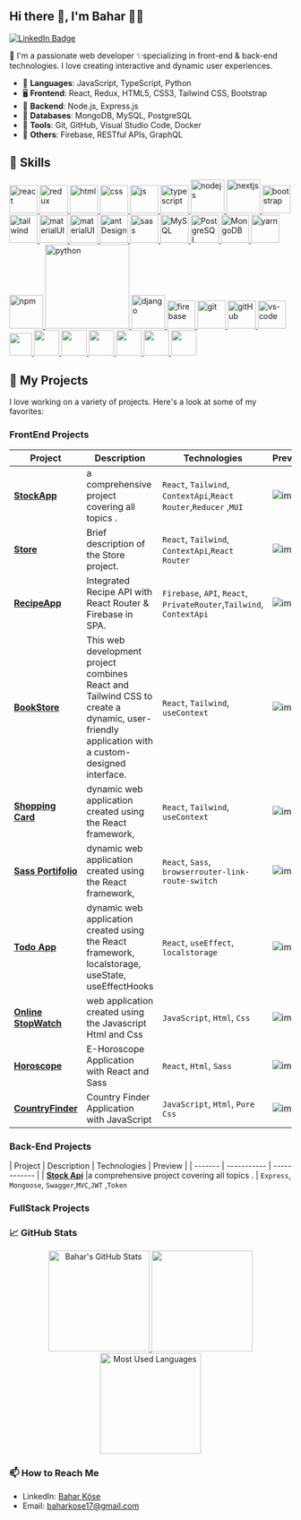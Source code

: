 ## Hi there 👋, I'm Bahar 👩‍💻

[![LinkedIn Badge](https://img.shields.io/badge/-Bahar_Köse-%230077B5.svg?&style=for-the-badge&logo=linkedin&logoColor=white)](https://www.linkedin.com/in/baharkose/) 



🌈 I'm a passionate web developer ✨specializing in front-end & back-end technologies. I love creating interactive and dynamic user experiences.

- 📜 **Languages**: JavaScript, TypeScript, Python
- 🖥️ **Frontend**: React, Redux, HTML5, CSS3, Tailwind CSS, Bootstrap
- 🔌 **Backend**: Node.js, Express.js
- 💾 **Databases**: MongoDB, MySQL, PostgreSQL
- 🔧 **Tools**: Git, GitHub, Visual Studio Code, Docker
- 🌟 **Others**: Firebase, RESTful APIs, GraphQL



## 🚀 Skills
<p>
<a href="#" target="_blank"> <img src="https://cdn.icon-icons.com/icons2/2415/PNG/512/react_original_wordmark_logo_icon_146375.png" alt="react" width="50"/> </a> 
<a href="#" target="_blank"> <img src="https://user-images.githubusercontent.com/25181517/187896150-cc1dcb12-d490-445c-8e4d-1275cd2388d6.png" alt="redux" width="50"/> </a> 
<a href="#" target="_blank"> <img src="https://www.svgrepo.com/show/353884/html-5.svg" alt="html" height="50"/> </a> 
<a href="#" target="_blank"> <img src="https://www.svgrepo.com/show/303263/css3-logo.svg" alt="css" height="50"/> </a> 
<a href="#" target="_blank"> <img src="https://cdn.icon-icons.com/icons2/2108/PNG/512/javascript_icon_130900.png" alt="js" height="50"/> </a> 
  <a href="#" target="_blank"> <img src="https://user-images.githubusercontent.com/25181517/183890598-19a0ac2d-e88a-4005-a8df-1ee36782fde1.png" alt="typescript" height="50"/> </a> 
  <a href="#" target="_blank"> <img src="https://user-images.githubusercontent.com/25181517/183568594-85e280a7-0d7e-4d1a-9028-c8c2209e073c.png" alt="nodejs" height="60"/> </a> 
  <a href="#" target="_blank"> <img src="https://github.com/marwin1991/profile-technology-icons/assets/136815194/5f8c622c-c217-4649-b0a9-7e0ee24bd704" alt="nextjs" height="60"/> </a> 
<a href="#" target="_blank"> <img src="https://user-images.githubusercontent.com/25181517/183898054-b3d693d4-dafb-4808-a509-bab54cf5de34.png" alt="bootstrap" height="50"/> </a> 
<a href="#" target="_blank"> <img src="https://user-images.githubusercontent.com/25181517/202896760-337261ed-ee92-4979-84c4-d4b829c7355d.png" alt="tailwind" height="50"/> </a> 
  <a href="#" target="_blank"> <img src="https://user-images.githubusercontent.com/25181517/190887639-d0ba4ec9-ddbe-45dd-bea1-4db83846503e.png" alt="materialUI" height="50"/> </a> 
<a href="#" target="_blank"> <img src="https://user-images.githubusercontent.com/25181517/189716630-fe6c084c-6c66-43af-aa49-64c8aea4a5c2.png" alt="materialUI" height="50"/> </a> 
  <a href="#" target="_blank"> <img src="https://user-images.githubusercontent.com/25181517/190887795-99cb0921-e57f-430b-a111-e165deedaa36.png" alt="antDesign" height="50"/> </a> 
<a href="#" target="_blank"> <img src="https://user-images.githubusercontent.com/25181517/192158956-48192682-23d5-4bfc-9dfb-6511ade346bc.png" alt="sass" height="50"/> </a> 
<a href="#" target="_blank"> <img src="https://cdn.icon-icons.com/icons2/2415/PNG/512/mysql_original_wordmark_logo_icon_146417.png" alt="MySQL" height="50"/> </a> 
<a href="#" target="_blank"> <img src="https://www.vectorlogo.zone/logos/postgresql/postgresql-ar21.svg" alt="PostgreSQL" height="50"/> </a> 
<a href="#" target="_blank"> <img src="https://www.vectorlogo.zone/logos/mongodb/mongodb-ar21.svg" alt="MongoDB" height="50"/> </a> 
<a href="#" target="_blank"> <img src="https://user-images.githubusercontent.com/25181517/183049794-a3dfaddd-22ee-4ffe-b0b4-549ccd4879f9.png" alt="yarn" height="50"/> </a>
<a href="#" target="_blank"> <img src="https://user-images.githubusercontent.com/25181517/121401671-49102800-c959-11eb-9f6f-74d49a5e1774.png" alt="npm" height="60"/> </a> 
<a href="#" target="_blank"> <img src="https://www.python.org/static/img/python-logo.png" alt="python" width="150"/> </a>  
<a href="#" target="_blank"> <img src="https://cdn.icon-icons.com/icons2/2415/PNG/512/django_plain_logo_icon_146558.png" alt="django" height="60"/> </a> 
<a href="#" target="_blank"> <img src="https://user-images.githubusercontent.com/25181517/189716855-2c69ca7a-5149-4647-936d-780610911353.png" alt="firebase" height="50"/> </a> 
<a href="#" target="_blank"> <img src="https://www.vectorlogo.zone/logos/git-scm/git-scm-icon.svg" alt="git" height="50"/> </a> 
<a href="#" target="_blank"> <img src="https://www.svgrepo.com/show/349375/github.svg" alt="gitHub" height="50"/> </a> 
<a href="#" target="_blank"> <img src="https://user-images.githubusercontent.com/25181517/192108891-d86b6220-e232-423a-bf5f-90903e6887c3.png" alt="vs-code" height="50"/> </a> 
<a href="#" target="_blank"> <img src="https://user-images.githubusercontent.com/25181517/183912952-83784e94-629d-4c34-a961-ae2ae795b662.png" height="40"/> </a>
<a href="#" target="_blank"> <img src="https://www.svgrepo.com/show/354354/slack-icon.svg" height="45"/> </a>
<a href="#" target="_blank"> <img src="https://user-images.githubusercontent.com/25181517/192109061-e138ca71-337c-4019-8d42-4792fdaa7128.png" height="45"/> </a>
<a href="#" target="_blank"> <img src="https://user-images.githubusercontent.com/25181517/186884152-ae609cca-8cf1-4175-8d60-1ce1fa078ca2.png" height="45"/> </a>
<a href="#" target="_blank"> <img src="https://user-images.githubusercontent.com/25181517/183911544-95ad6ba7-09bf-4040-ac44-0adafedb9616.png" height="45"/> </a>
  <a href="#" target="_blank"> <img src="https://user-images.githubusercontent.com/68279555/200387386-276c709f-380b-46cc-81fd-f292985927a8.png" height="45"/> </a>
   <a href="#" target="_blank"> <img src="https://user-images.githubusercontent.com/25181517/117207330-263ba280-adf4-11eb-9b97-0ac5b40bc3be.png" height="45"/> </a>

## 🚀 My Projects
I love working on a variety of projects. Here's a look at some of my favorites:

### FrontEnd Projects


| Project | Description | Technologies | Preview |
| ------- | ----------- | ------------ | ------- |
| **[StockApp](https://github.com/baharkose/stock-app.git)** |a comprehensive project covering all topics . | `React`, `Tailwind`, `ContextApi`,`React Router`,`Reducer` ,`MUI`|![image](https://github.com/baharkose/baharkose/assets/110201916/db3facf5-138a-4899-8455-90809428a104) |
| **[Store](https://cstore-nine.vercel.app/dashboard/products)** | Brief description of the Store project. | `React`, `Tailwind`, `ContextApi`,`React Router` | ![image](https://github.com/baharkose/baharkose/assets/110201916/5f23610d-cc45-411b-bcfa-8467b4a1af0a) |
| **[RecipeApp](https://lnkd.in/d6M4yD-3)** | Integrated Recipe API with React Router & Firebase in SPA. | `Firebase`, `API`, `React`, `PrivateRouter`,`Tailwind`, `ContextApi` | ![image](https://github.com/baharkose/baharkose/assets/110201916/43913ec7-983e-4b74-9dd5-37fb3d88e3cf) |
| **[BookStore](https://bookstrore.vercel.app/)** | This web development project combines React and Tailwind CSS to create a dynamic, user-friendly application with a custom-designed interface. | `React`, `Tailwind`, `useContext` | ![image](https://github.com/baharkose/baharkose/assets/110201916/4c8d600a-a73f-43e4-bcf1-2ae0d41a8cc5)
| **[Shopping Card](https://shoppingcard-ashen.vercel.app/)** |  dynamic web application created using the React framework,  | `React`, `Tailwind`, `useContext` | ![image](https://github.com/baharkose/baharkose/assets/110201916/b231f1b5-3eae-453f-a258-abad7b7a4614)
| **[Sass Portifolio](https://sassportifolio-kle5n5uv8-baharkose.vercel.app/)** |  dynamic web application created using the React framework,  | `React`, `Sass`, `browserrouter-link-route-switch` | ![image](https://github.com/baharkose/baharkose/assets/110201916/157b9cc0-002e-417e-9458-f2841711fab5)
| **[Todo App](https://todo-xi-swart.vercel.app/)** |  dynamic web application created using the React framework, localstorage, useState, useEffectHooks | `React`, `useEffect`, `localstorage` | ![image](https://github.com/baharkose/baharkose/assets/110201916/91f9d986-9e4c-49f9-9003-7d9f44740ae1)
| **[Online StopWatch](https://baharkose.github.io/Online-StopWatch/)** |   web application created using the Javascript Html and Css | `JavaScript`, `Html`, `Css` | ![image](https://github.com/baharkose/baharkose/assets/110201916/fcc6b781-e5fa-49d6-827f-cd44883b87c0)
| **[Horoscope](https://horoscope-ecru.vercel.app/)** |   E-Horoscope Application with React and Sass | `React`, `Html`, `Sass` | ![image](https://github.com/baharkose/baharkose/assets/110201916/ff6e1f7f-b82b-412e-951e-031ebb76398d)
| **[CountryFinder](https://baharkose.github.io/Find-The-Countries/)** |   Country Finder Application with JavaScript | `JavaScript`, `Html`, `Pure Css` | ![image](https://github.com/baharkose/baharkose/assets/110201916/b52056d1-8de4-4201-a420-6e204e1acc6b)

### Back-End Projects

| Project | Description | Technologies | Preview |
| ------- | ----------- | ------------ |
| **[Stock Api](https://github.com/baharkose/StockAPI)** |a comprehensive project covering all topics . | `Express`, `Mongoose`, `Swagger`,`MVC`,`JWT` ,`Token`

### FullStack Projects


### 📈 GitHub Stats

<div align="center">
  <a href="https://github.com/baharkose">
    <img src="https://github-readme-stats.vercel.app/api?username=baharkose&show_icons=true&theme=radical" alt="Bahar's GitHub Stats" height="180em"/>
  </a>
  <a href="https://github.com/baharkose">
    <img src="https://github-readme-streak-stats.herokuapp.com/?user=baharkose&theme=radical" height="180em"/>
  </a>
</div>

<div align="center">
  <img src="https://github-readme-stats.vercel.app/api/top-langs/?username=baharkose&layout=compact&theme=radical" alt="Most Used Languages" height="180em"/>
</div>



### 📫 How to Reach Me

- LinkedIn: [Bahar Köse](https://www.linkedin.com/in/baharkose/)
- Email: [baharkose17@gmail.com](mailto:baharkose17@gmail.com)



